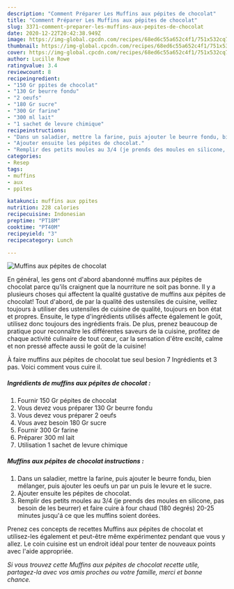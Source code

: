 ```yaml
---
description: "Comment Préparer Les Muffins aux pépites de chocolat"
title: "Comment Préparer Les Muffins aux pépites de chocolat"
slug: 3371-comment-preparer-les-muffins-aux-pepites-de-chocolat
date: 2020-12-22T20:42:38.949Z
image: https://img-global.cpcdn.com/recipes/68ed6c55a652c4f1/751x532cq70/muffins-aux-pepites-de-chocolat-photo-principale-de-la-recette.jpg
thumbnail: https://img-global.cpcdn.com/recipes/68ed6c55a652c4f1/751x532cq70/muffins-aux-pepites-de-chocolat-photo-principale-de-la-recette.jpg
cover: https://img-global.cpcdn.com/recipes/68ed6c55a652c4f1/751x532cq70/muffins-aux-pepites-de-chocolat-photo-principale-de-la-recette.jpg
author: Lucille Rowe
ratingvalue: 3.4
reviewcount: 8
recipeingredient:
- "150 Gr ppites de chocolat"
- "130 Gr beurre fondu"
- "2 oeufs"
- "180 Gr sucre"
- "300 Gr farine"
- "300 ml lait"
- "1 sachet de levure chimique"
recipeinstructions:
- "Dans un saladier, mettre la farine, puis ajouter le beurre fondu, bien mélanger, puis ajouter les oeufs un par un puis le levure et le sucre."
- "Ajouter ensuite les pépites de chocolat."
- "Remplir des petits moules au 3/4 (je prends des moules en silicone, pas besoin de les beurrer) et faire cuire à four chaud (180 degrés) 20-25 minutes jusqu&#39;á ce que les muffins soient dorées."
categories:
- Resep
tags:
- muffins
- aux
- ppites

katakunci: muffins aux ppites 
nutrition: 228 calories
recipecuisine: Indonesian
preptime: "PT18M"
cooktime: "PT40M"
recipeyield: "3"
recipecategory: Lunch

---
```



![Muffins aux pépites de chocolat](https://img-global.cpcdn.com/recipes/68ed6c55a652c4f1/751x532cq70/muffins-aux-pepites-de-chocolat-photo-principale-de-la-recette.jpg)

En général, les gens ont d'abord abandonné muffins aux pépites de chocolat parce qu'ils craignent que la nourriture ne soit pas bonne. Il y a plusieurs choses qui affectent la qualité gustative de muffins aux pépites de chocolat! Tout d'abord, de par la qualité des ustensiles de cuisine, veillez toujours à utiliser des ustensiles de cuisine de qualité, toujours en bon état et propres. Ensuite, le type d'ingrédients utilisés affecte également le goût, utilisez donc toujours des ingrédients frais. De plus, prenez beaucoup de pratique pour reconnaître les différentes saveurs de la cuisine, profitez de chaque activité culinaire de tout cœur, car la sensation d'être excité, calme et non pressé affecte aussi le goût de la cuisine!

<!--inarticleads1-->

À faire muffins aux pépites de chocolat tue seul besion 7 Ingrédients et 3 pas. Voici comment vous cuire il.

##### Ingrédients de muffins aux pépites de chocolat :

1. Fournir 150 Gr pépites de chocolat
1. Vous devez vous préparer 130 Gr beurre fondu
1. Vous devez vous préparer 2 oeufs
1. Vous avez besoin 180 Gr sucre
1. Fournir 300 Gr farine
1. Préparer 300 ml lait
1. Utilisation 1 sachet de levure chimique




<!--inarticleads2-->

##### Muffins aux pépites de chocolat instructions :

1. Dans un saladier, mettre la farine, puis ajouter le beurre fondu, bien mélanger, puis ajouter les oeufs un par un puis le levure et le sucre.
1. Ajouter ensuite les pépites de chocolat.
1. Remplir des petits moules au 3/4 (je prends des moules en silicone, pas besoin de les beurrer) et faire cuire à four chaud (180 degrés) 20-25 minutes jusqu&#39;á ce que les muffins soient dorées.




<!--inarticleads1-->

<p>
Prenez ces concepts de recettes Muffins aux pépites de chocolat et utilisez-les également et peut-être même expérimentez pendant que vous y allez. Le coin cuisine est un endroit idéal pour tenter de nouveaux points avec l'aide appropriée.
</p>

<p>
<i>Si vous trouvez cette Muffins aux pépites de chocolat recette utile, partagez-la avec vos amis proches ou votre famille, merci et bonne chance.</i>
</p>
